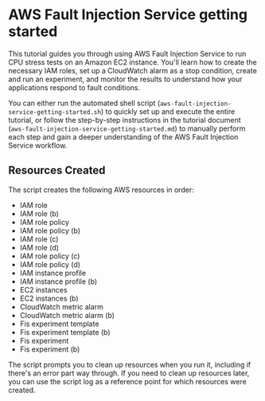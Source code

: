 # AWS Fault Injection Service getting started

This tutorial guides you through using AWS Fault Injection Service to run CPU stress tests on an Amazon EC2 instance. You'll learn how to create the necessary IAM roles, set up a CloudWatch alarm as a stop condition, create and run an experiment, and monitor the results to understand how your applications respond to fault conditions.

You can either run the automated shell script (`aws-fault-injection-service-getting-started.sh`) to quickly set up and execute the entire tutorial, or follow the step-by-step instructions in the tutorial document (`aws-fault-injection-service-getting-started.md`) to manually perform each step and gain a deeper understanding of the AWS Fault Injection Service workflow.

## Resources Created

The script creates the following AWS resources in order:

- IAM role
- IAM role (b)
- IAM role policy
- IAM role policy (b)
- IAM role (c)
- IAM role (d)
- IAM role policy (c)
- IAM role policy (d)
- IAM instance profile
- IAM instance profile (b)
- EC2 instances
- EC2 instances (b)
- CloudWatch metric alarm
- CloudWatch metric alarm (b)
- Fis experiment template
- Fis experiment template (b)
- Fis experiment
- Fis experiment (b)

The script prompts you to clean up resources when you run it, including if there's an error part way through. If you need to clean up resources later, you can use the script log as a reference point for which resources were created.